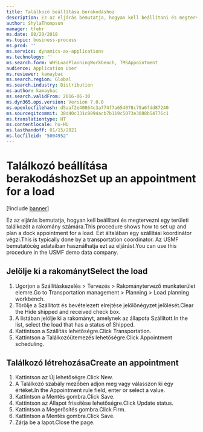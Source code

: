 ```yaml
---
title: Találkozó beállítása berakodáshoz
description: Ez az eljárás bemutatja, hogyan kell beállítani és megtervezni egy területi találkozót a rakomány számára.
author: ShylaThompson
manager: tfehr
ms.date: 08/29/2018
ms.topic: business-process
ms.prod: ''
ms.service: dynamics-ax-applications
ms.technology: ''
ms.search.form: WHSLoadPlanningWorkbench, TMSAppointment
audience: Application User
ms.reviewer: kamaybac
ms.search.region: Global
ms.search.industry: Distribution
ms.author: kamaybac
ms.search.validFrom: 2016-06-30
ms.dyn365.ops.version: Version 7.0.0
ms.openlocfilehash: d5aaf2e40864c3a774f7a654078c79a6fdd87240
ms.sourcegitcommit: 38d40c331c8894acb7b119c5073e3088b54776c1
ms.translationtype: HT
ms.contentlocale: hu-HU
ms.lasthandoff: 01/15/2021
ms.locfileid: "5004952"
---
```

# <a name="set-up-an-appointment-for-a-load"></a><span data-ttu-id="b19bb-103">Találkozó beállítása berakodáshoz</span><span class="sxs-lookup"><span data-stu-id="b19bb-103">Set up an appointment for a load</span></span>

[!include [banner](../../includes/banner.md)]

<span data-ttu-id="b19bb-104">Ez az eljárás bemutatja, hogyan kell beállítani és megtervezni egy területi találkozót a rakomány számára.</span><span class="sxs-lookup"><span data-stu-id="b19bb-104">This procedure shows how to set up and plan a dock appointment for a load.</span></span> <span data-ttu-id="b19bb-105">Ezt általában egy szállítási koordinátor végzi.</span><span class="sxs-lookup"><span data-stu-id="b19bb-105">This is typically done by a transportation coordinator.</span></span> <span data-ttu-id="b19bb-106">Az USMF bemutatócég adataiban használhatja ezt az eljárást.</span><span class="sxs-lookup"><span data-stu-id="b19bb-106">You can use this procedure in the USMF demo data company.</span></span>


## <a name="select-the-load"></a><span data-ttu-id="b19bb-107">Jelölje ki a rakományt</span><span class="sxs-lookup"><span data-stu-id="b19bb-107">Select the load</span></span>
1. <span data-ttu-id="b19bb-108">Ugorjon a Szállításkezelés > Tervezés > Rakománytervező munkaterület elemre.</span><span class="sxs-lookup"><span data-stu-id="b19bb-108">Go to Transportation management > Planning > Load planning workbench.</span></span>
2. <span data-ttu-id="b19bb-109">Törölje a Szállított és bevételezett elrejtése jelölőnégyzet jelölését.</span><span class="sxs-lookup"><span data-stu-id="b19bb-109">Clear the Hide shipped and received check box.</span></span>
3. <span data-ttu-id="b19bb-110">A listában jelölje ki a rakományt, amelynek az állapota Szállított.</span><span class="sxs-lookup"><span data-stu-id="b19bb-110">In the list, select the load that has a status of Shipped.</span></span>
4. <span data-ttu-id="b19bb-111">Kattintson a Szállítás lehetőségre.</span><span class="sxs-lookup"><span data-stu-id="b19bb-111">Click Transportation.</span></span>
5. <span data-ttu-id="b19bb-112">Kattintson a Találkozóütemezés lehetőségre.</span><span class="sxs-lookup"><span data-stu-id="b19bb-112">Click Appointment scheduling.</span></span>

## <a name="create-an-appointment"></a><span data-ttu-id="b19bb-113">Találkozó létrehozása</span><span class="sxs-lookup"><span data-stu-id="b19bb-113">Create an appointment</span></span>
1. <span data-ttu-id="b19bb-114">Kattintson az Új lehetőségre.</span><span class="sxs-lookup"><span data-stu-id="b19bb-114">Click New.</span></span>
2. <span data-ttu-id="b19bb-115">A Találkozó szabály mezőben adjon meg vagy válasszon ki egy értéket.</span><span class="sxs-lookup"><span data-stu-id="b19bb-115">In the Appointment rule field, enter or select a value.</span></span>
3. <span data-ttu-id="b19bb-116">Kattintson a Mentés gombra.</span><span class="sxs-lookup"><span data-stu-id="b19bb-116">Click Save.</span></span>
4. <span data-ttu-id="b19bb-117">Kattintson az Állapot frissítése lehetőségre.</span><span class="sxs-lookup"><span data-stu-id="b19bb-117">Click Update status.</span></span>
5. <span data-ttu-id="b19bb-118">Kattintson a Megerősítés gombra.</span><span class="sxs-lookup"><span data-stu-id="b19bb-118">Click Firm.</span></span>
6. <span data-ttu-id="b19bb-119">Kattintson a Mentés gombra.</span><span class="sxs-lookup"><span data-stu-id="b19bb-119">Click Save.</span></span>
7. <span data-ttu-id="b19bb-120">Zárja be a lapot.</span><span class="sxs-lookup"><span data-stu-id="b19bb-120">Close the page.</span></span>

